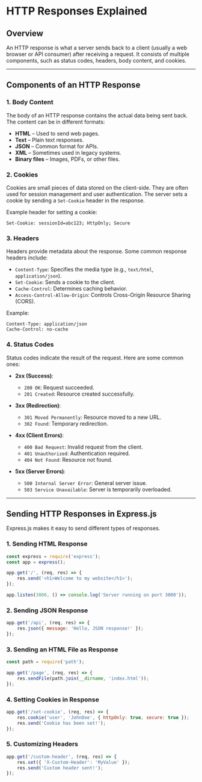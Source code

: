 # HTTP Responses Explained

## Overview
An HTTP response is what a server sends back to a client (usually a web browser or API consumer) after receiving a request. It consists of multiple components, such as status codes, headers, body content, and cookies.

---

## Components of an HTTP Response

### 1. **Body Content**
The body of an HTTP response contains the actual data being sent back. The content can be in different formats:

- **HTML** – Used to send web pages.
- **Text** – Plain text responses.
- **JSON** – Common format for APIs.
- **XML** – Sometimes used in legacy systems.
- **Binary files** – Images, PDFs, or other files.

### 2. **Cookies**
Cookies are small pieces of data stored on the client-side. They are often used for session management and user authentication. The server sets a cookie by sending a `Set-Cookie` header in the response.

Example header for setting a cookie:
```http
Set-Cookie: sessionId=abc123; HttpOnly; Secure
```

### 3. **Headers**
Headers provide metadata about the response. Some common response headers include:

- `Content-Type`: Specifies the media type (e.g., `text/html`, `application/json`).
- `Set-Cookie`: Sends a cookie to the client.
- `Cache-Control`: Determines caching behavior.
- `Access-Control-Allow-Origin`: Controls Cross-Origin Resource Sharing (CORS).

Example:
```http
Content-Type: application/json
Cache-Control: no-cache
```

### 4. **Status Codes**
Status codes indicate the result of the request. Here are some common ones:

- **2xx (Success)**:
  - `200 OK`: Request succeeded.
  - `201 Created`: Resource created successfully.

- **3xx (Redirection)**:
  - `301 Moved Permanently`: Resource moved to a new URL.
  - `302 Found`: Temporary redirection.

- **4xx (Client Errors)**:
  - `400 Bad Request`: Invalid request from the client.
  - `401 Unauthorized`: Authentication required.
  - `404 Not Found`: Resource not found.

- **5xx (Server Errors)**:
  - `500 Internal Server Error`: General server issue.
  - `503 Service Unavailable`: Server is temporarily overloaded.

---

## Sending HTTP Responses in Express.js
Express.js makes it easy to send different types of responses.

### 1. Sending HTML Response
```javascript
const express = require('express');
const app = express();

app.get('/', (req, res) => {
    res.send('<h1>Welcome to my website</h1>');
});

app.listen(3000, () => console.log('Server running on port 3000'));
```

### 2. Sending JSON Response
```javascript
app.get('/api', (req, res) => {
    res.json({ message: 'Hello, JSON response!' });
});
```

### 3. Sending an HTML File as Response
```javascript
const path = require('path');

app.get('/page', (req, res) => {
    res.sendFile(path.join(__dirname, 'index.html'));
});
```

### 4. Setting Cookies in Response
```javascript
app.get('/set-cookie', (req, res) => {
    res.cookie('user', 'JohnDoe', { httpOnly: true, secure: true });
    res.send('Cookie has been set!');
});
```

### 5. Customizing Headers
```javascript
app.get('/custom-header', (req, res) => {
    res.set({ 'X-Custom-Header': 'MyValue' });
    res.send('Custom header sent!');
});
```





